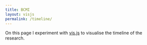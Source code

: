 ```yaml
---
title: BCMI
layout: visjs
permalink: /timeline/
---
```

<!--
notes:
- load in the middle (highlighting PhD)
- https://www.fileformat.info/index.htm for html characters;
- cannot convert to JSON atm, will use CSV file, copy and past from there into script (does not look extactly how it should (some extra spaced_)

- have managed to include vis.js (only html, not md) in jekyll website bcmi.khofstadter.info/timeline.html (todo: use some styling from default css in the vis.js so that they look similar a bit) BUT only working locally: https://github.com/visjs/vis-timeline/issues/179

* link: https://visjs.github.io/vis-timeline/examples/timeline/items/htmlContents.html
* tooltip when hover: https://visjs.github.io/vis-timeline/examples/timeline/items/tooltip.html (might not work when using phone)
* select groups:
-->

On this page I experiment with [vis.js](https://visjs.org/) to visualise the timeline of the research.

<div id="visualization"></div>

<script>
  var groups = new vis.DataSet([

    {id: 0, content: 'studies', value: 1},
    {id: 1, content: '1st supervisor', value: 2},
    {id: 2, content: '2nd supervisor', value:3},
    {id: 3, content: 'external advisor', value: 4},
    {id: 4, content: 'admin', value: 5},
    {id: 5, content: 'literature<br>review', value: 6},
    {id: 6, content: 'BCMI_0', value: 7},
    {id: 7, content: 'BCMI_1', value: 8},
    {id: 8, content: 'BCMI_2', value: 9},
    {id: 9, content: 'blue forest<br>(no EEG)', value: 12},
    {id: 10, content: 'other (ongoing) BCMI<br>projects', value: 11},
    {id: 11, content: 'public', value:15},
    {id: 12, content: 'courses/<br>workshops', value:16},
    {id: 13, content: 'audio releases', value:13},
    {id: 14, content: 'BCMI_3', value:10},
    {id: 15, content: 'publishing', value:14},

  ]);

  // create a dataset with items
  // note that months are zero-based in the JavaScript Date object, so month 3 is April
  var items = new vis.DataSet([
    {	id: 0	,	group: 0	,	content: 'BA'	,	type: 'background'	,	start: new Date(2006,9,01)	,	end: new Date(2009,05,01)	},		
  {	id: 1	,	group: 0	,	content: 'MA'	,	type: 'background'	,	start: new Date(2009,9,01)	,	end: new Date(2013,05,01)	},		
  {	id: 2	,	group: 0	,	content: 'PhD'	,	type: 'background'	,	start: new Date(2015,9,01)	,	end: new Date(2021,4,01)	},		
  {	id: 3	,	group: 1	,	content: 'T Hall'	,	type: 'background'	,	start: new Date(2015,9,01)	,	end: new Date(2017,1,01)	},		
  {	id: 4	,	group: 1	,	content: 'R Hoadley'	,	type: 'background'	,	start: new Date(2017,10,20)	,	end: new Date(2018,3,01)	},		
  {	id: 5	,	group: 1	,	content: 'P Rhys'	,	type: 'background'	,	start: new Date(2018,8,02)	,	end: new Date(2021,4,01)	},		
  {	id: 6	,	group: 2	,	content: 'J Fachner'	,	type: 'background'	,	start: new Date(2015,9,01)	,	end: new Date(2021,4,01)	},		
  {	id: 7	,	group: 3	,	content: 'F Olofsson'	,	type: 'background'	,	start: new Date(2017,11,24)	,	end: new Date(2021,4,01)	},		
  {	id: 8	,	group: 4	,	content: 'Intermission'	,	type: 'background', className: 'negative'	,	start: new Date(2018,3,01)	,	end: new Date(2018,8,01)	},		
  {	id: 9	,	group: 4	,	content: 'Intermission'	,	type: 'background', className: 'negative'	,	start: new Date(2020,0,01)	,	end: new Date(2020,7,01)	},		
  {	id: 10	,	group: 4	,	content: 'Write-up'	,	type: 'background'	,	start: new Date(2019,1,01)	,	end: new Date(2019,11,31)	},		
  {	id: 11	,	group: 4	,	content: 'Write-up'	,	type: 'background'	,	start: new Date(2020,7,02)	,	end: new Date(2021,4,01)	},		
  {	id: 12	,	group: 4	,	content: 'Initial Research Proposal'	,	type: 'point'	,	start: new Date(2015,2,08)	,		},		
  {	id: 13	,	group: 4	,	content: 'Approval of Research Proposal'	,	type: 'point'	,	start: new Date(2015,8,20)	,		},		
  {	id: 14	,	group: 4	,	content: '1st Annual Review'	,	type: 'point'	,	start: new Date(2016,4,19)	,		},		
  {	id: 15	,	group: 4	,	content: 'Change of title and type of research'	,	type: 'point'	,	start: new Date(2016,10,30)	,	end: new Date(2017,0,07)	},		
  {	id: 16	,	group: 4	,	content: '2nd Annual Review'	,	type: 'point'	,	start: new Date(2017,6,26)	,			title: 'Panel concerns about supervision, advisor suggested.'	},
  {	id: 17	,	group: 4	,	content: 'Confirmation of Candidature'	,	type: 'point'	,	start: new Date(2017,2,07)	,		},		
  {	id: 18	,	group: 4	,	content: '3rd Annual Review'	,	type: 'point'	,	start: new Date(2018,11,18)	,		},		
  {	id: 19	,	group: 4	,	content: '4th Annual Review'	,	type: 'point'	,	start: new Date(2020,09,18)	,		},		
  {	id: 20	,	group: 5	,	content: 'Initial'	,	type: 'background'	,	start: new Date(2014,9,01)	,	end: new Date(2015,3,08)	},		
  {	id: 21	,	group: 5	,	content: 'Exploratory'	,	type: 'background'	,	start: new Date(2015,9,01)	,	end: new Date(2018,5,01)	},		
  {	id: 22	,	group: 5	,	content: 'Focused'	,	type: 'background'	,	start: new Date(2018,6,01)	,	end: new Date(2019,10,01)	},		
  {	id: 23	,	group: 12	,	content: 'Introduction to BCI  <a href="https://www.udemy.com/course/brain-computer-interface/">&#9741</a>'	,	type: 'point'	,	start: new Date(2015,9,26)	,			title: '@ Udemy Course.'	},
  {	id: 24	,	group: 6	,	content: 'IBVA-Max Interface'	,			start: new Date(2008,08,05)	,	end: new Date(2010,5,08)	},		
  {	id: 25	,	group: 6	,	content: 'IBVA-SuperCollider interface <a href="/ibva-supercollider-interface/">&#9741</a>'	,	type: 'point'	,	start: new Date(2018,1,24)	,		},		
  {	id: 26	,	group: 7	,	content: 'NeuroSky-SuperCollider Interface Prototype<a href="/neurosky-supercollider-interface-and-audio-neurogame/">&#9741</a>'	,			start: new Date(2012,9,01)	,	end: new Date(2014,5,08)	},		
  {	id: 27	,	group: 7	,	content: 'NeuroSky-SuperCollider Interface and Audio Neurogame <a href="/neurosky-supercollider-interface-and-audio-neurogame/">&#9741</a>'	,			start: new Date(2015,9,01)	,	end: new Date(2018,3,08)	},		
  {	id: 28	,	group: 8	,	content: 'OpenBCI-SuperCollider Interface <a href="/openbci-supercollider-interface/">&#9741</a>'	,			start: new Date(2018,5,24)	,	end: new Date(2020,2,24)	},		
  {	id: 29	,	group: 8	,	content: 'Shamanic Soundscape Generator <a href="/bcmi-sc01-shamanic-meditation/">&#9741</a>'	,			start: new Date(2019,1,01)	,	end: new Date(2020,2,24)	,	title: 'some tex'	},
  {	id: 30	,	group: 8	,	content: 'NeuroMeditation Sessions'	,	type: 'point'	,	start: new Date(2019,8,20)			},		
  {	id: 31	,	group: 13	,	content: 'CMW_i  <a href="https://tedor.bandcamp.com/album/compulsive-music-waves-i">&#9741</a>'	,	type: 'point'	,	start: new Date(2016,0,2)			},		
  {	id: 32	,	group: 13	,	content: 'CMW_ii  <a href="https://tedor.bandcamp.com/album/compulsive-music-waves-ii">&#9741</a>'	,	type: 'point'	,	start: new Date(2018,0,3)			},		
  {	id: 33	,	group: 13	,	content: 'Shamanic Soundscape – NeuroFeedback Sessions  <a href=”https://tedor.bandcamp.com/album/shamanic-soundscape-neurofeedback-sessions">&#9741</a>'	,	type: 'point'	,	start: new Date(2020,1,22)			},		
  {	id: 34	,	group: 13	,	content: 'Shamanic Soundscape – Level Two  <a href="https://tedor.bandcamp.com/album/shamanic-soundscape-level-two">&#9741</a>'	,	type: 'point'	,	start: new Date(2020,2,23)			},		
  {	id: 35	,	group: 8	,	content: 'Listening Study 1'	,	type: 'point'	,	start: new Date(2019,10,14)			},		
  {	id: 36	,	group: 8	,	content: 'Listening Study 2'	,	type: 'point'	,	start: new Date(2020,5,4)			},		
  {	id: 37	,	group: 9	,	content: 'Blue Forest <a href="/blue-forest/">&#9741</a>'	,			start: new Date(2019,02,13)	,	end: new Date(2023,1,1)	},		
  {	id: 38	,	group: 10	,	content: 'with neurofeedback <a href="/bcmi-projects-with-neurofeedback/">&#9741</a>'	,			start: new Date(2020,1,1)	,	end: new Date(2021,8,1)	},		
  {	id: 39	,	group: 10	,	content: 'without neurofeedback <a href="/bcmi-projects-without-neurofeedback/">&#9741</a>'	,			start: new Date(2019,1,1)	,	end: new Date(2021,8,1)	},		
  {	id: 40	,	group: 11	,	content: 'MPA PhD Seminar – presentation'	,	type: 'point'	,	start: new Date(2016,0,18)	,		},		
  {	id: 41	,	group: 7	,	content: 'InScore <a href="/inscore-experiment/">&#9741</a>'	,	type: 'point'	,	start: new Date(2016,1,26)	,	end: new Date(2016,2,07)	},		
  {	id: 42	,	group: 11	,	content: 'Sonic Art – demo <a href="/inscore-experiment/">&#9741</a>'	,	type: 'point'	,	start: new Date(2016,0,18)	,		},		
  {	id: 43	,	group: 7	,	content: 'Experimenting with Emotiv, IBVA and OpenBCI'	,	type: 'point'	,	start: new Date(2016,2,04)	,		},		
  {	id: 44	,	group: 7	,	content: 'Platypus Standalone <a href="/platypus-standalone-of-sequencer/">&#9741</a>'	,	type: 'point'	,	start: new Date(2016,2,04)	,			title: 'Standalone version of the sequencer in NeuroSky-SuperCollider Interface and Audio Neurogame'	},
  {	id: 45	,	group: 14	,	content: 'Start designing BCMI_3'	,	type: 'point'	,	start: new Date(2021,9,01)	,		},		
  {	id: 46	,	group: 11	,	content: 'MPA PhD Seminar – presentation'	,	type: 'point'	,	start: new Date(2016,2,23)	,		},		
  {	id: 47	,	group: 11	,	content: 'Pint of Science  <a href="https://khofstadter.info/pint-of-science/">&#9741</a>'	,	type: 'point'	,	start: new Date(2016,4,24)	,		},		
  {	id: 48	,	group: 11	,	content: 'ARU Research Conference – poster  <a href="/aru-research-conference-poster/"&#9741</a>'	,	type: 'point'	,	start: new Date(2016,5,06)	,		},		
  {	id: 49	,	group: 11	,	content: 'MPA PhD Seminar – presentation'	,	type: 'point'	,	start: new Date(2016,5,21)	,		},		
  {	id: 50	,	group: 11	,	content: 'Musedelica Symposium – demo'	,	type: 'point'	,	start: new Date(2016,6,14)	,		},		
  {	id: 51	,	group: 11	,	content: 'Serious Gaming  <a href="https://www.coursera.org/learn/serious-gaming">&#9741</a>'	,	type: 'point'	,	start: new Date(2016,11,12)	,			title: '@ Coursera.'	},
  {	id: 52	,	group: 11	,	content: 'MPA PhD Seminar – presentation'	,	type: 'point'	,	start: new Date(2017,0,17)	,		},		
  {	id: 53	,	group: 11	,	content: 'First Sight – demo'	,	type: 'point'	,	start: new Date(2017,0,17)	,		},		
  {	id: 54	,	group: 12	,	content: 'Music as Biology <a href="https://www.coursera.org/learn/music-as-biology">&#9741</a>'	,	type: 'point'	,	start: new Date(2017,2,13)	,			title: '@ Coursera.'	},
  {	id: 55	,	group: 12	,	content: 'Quantitative EEG <a href="http://qeeg.co.uk/qeeg-workshop">&#9741</a>'	,	type: 'point'	,	start: new Date(2017,3,11)	,			title: 'worshop with Prof. Yury Kropotov in Cambridge.'	},
  {	id: 56	,	group: 11	,	content: 'Multilingual Conference, Essex – presentation'	,	type: 'point'	,	start: new Date(2018,1,14)	,		},		
  {	id: 57	,	group: 8	,	content: 'OpenBCI Firmware Update Struggles'	,	type: 'point'	,	start: new Date(2018,2,01)	,		},		
  {	id: 58	,	group: 11	,	content: 'StoryLab Symposium <a href="/storylab-symposium-talk/">&#9741</a>'	,	type: 'point'	,	start: new Date(2018,2,14)	,		},		
  {	id: 59	,	group: 11	,	content: 'Qujing University, China <a href="/qujing-university-talk/">&#9741</a>'	,	type: 'point'	,	start: new Date(2018,3,18)	,		},		
  {	id: 60	,	group: 11	,	content: 'CIMTRE Networking Event <a href="/cimtre-networking/">&#9741</a>'	,	type: 'point'	,	start: new Date(2018,4,18)	,		},		
  {	id: 61	,	group: 8	,	content: 'Greentek S1'	,	type: 'point'	,	start: new Date(2018,6,19)	,		},		
  {	id: 62	,	group: 11	,	content: 'Festival of Ideas – presentation <a href="/festival-of-ideas-talk-2018/">&#9741</a>'	,	type: 'point'	,	start: new Date(2018,9,24)	,		},		
  {	id: 63	,	group: 8	,	content: 'Tibetan Singing Bowl Meditation <a href="/tibetan-singing-bowls-meditation-with-eeg/">&#9741</a>'	,	type: 'point'	,	start: new Date(2018,10,21)	,		},		
  {	id: 64	,	group: 6	,	content: 'ASMR experiment  <a href="/asmr-eeg-tests/">&#9741</a>'	,	type: 'point'	,	start: new Date(2018,10,28)	,		},		
  {	id: 65	,	group: 12	,	content: 'Drum Healing Training Program <a href="https://www.stronginstitute.com">&#9741</a>'	,	type: 'point'	,	start: new Date(2019,1,11)	,			title: '@ Strong Institute (Jeff Strong).'	},
  {	id: 66	,	group: 12	,	content: 'Commercialise Your Research'	,	type: 'point'	,	start: new Date(2019,2,25)	,			title: ' Workshop with Roger Chittock @ ARU.'	},
  {	id: 67	,	group: 11	,	content: 'AES York Conference – demo <a href="/aes-york-conference-demo-2019/">&#9741</a>'	,	type: 'point'	,	start: new Date(2019,1,27)	,		},		
  {	id: 68	,	group: 11	,	content: 'Aphorisms by David Ryan<a href="/aphorisms/”>&#9741</a>'	,	type: 'point'	,	start: new Date(2019,5,13)	,		},		
  {	id: 69	,	group: 12	,	content: 'Intellectual Property'	,	type: 'point'	,	start: new Date(2019,6,03)	,			title: ' Workshop with Roger Chittock @ ARU.'	},
  {	id: 70	,	group: 8	,	content: 'Greentek S3'	,	type: 'point'	,	start: new Date(2019,6,05)	,		},		
  {	id: 71	,	group: 8	,	content: '3D OpenBCI enclosure'	,	type: 'point'	,	start: new Date(2019,6,17)	,		},		
  {	id: 72	,	group: 11	,	content: 'Festival of Ideas 2019 – performance <a href="/festival-of-ideas-performance-2019/">&#9741</a>'	,	type: 'point'	,	start: new Date(2019,9,26)	,		},		
  {	id: 73	,	group: 11	,	content: 'Talk and performance for final year music students, ARU'	,	type: 'point'	,	start: new Date(2019,9,26)	,		},		
  {	id: 74	,	group: 11	,	content: 'Cambridge Science Festival (Cancelled)'	,	type: 'point'	,	start: new Date(2020,2,24)	,		},		
  {	id: 75	,	group: 11	,	content: 'ARU Talking Science (Online presentation and Binaural Study)'	,	type: 'point'	,	start: new Date(2020,5,14)	,		},		
  {	id: 76	,	group: 12	,	content: 'Psychedelic NeuroScience Course<a href="https://youtu.be/Y-KztRvRyl0”>&#9741</a>'	,	type: 'point'	,	start: new Date(2020,8,24)	,		},		

  ]);

  // create visualization
  var container = document.getElementById('visualization');
  var options = {
    // option groupOrder can be a property name or a sort function
    // the sort function must compare two groups and return a value
    //     > 0 when a > b
    //     < 0 when a < b
    //       0 when a == b
    groupOrder: function (a, b) {
      return a.value - b.value;
    },
    editable: false
  };

  var timeline = new vis.Timeline(container);
  timeline.setOptions(options);
  timeline.setGroups(groups);
  timeline.setItems(items);

</script>

